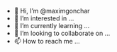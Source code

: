 - 👋 Hi, I’m @maximgonchar
- 👀 I’m interested in ...
- 🌱 I’m currently learning ...
- 💞️ I’m looking to collaborate on ...
- 📫 How to reach me ...

<!---
maximgonchar/maximgonchar is a ✨ special ✨ repository because its `README.md` (this file) appears on your GitHub profile.
You can click the Preview link to take a look at your changes.
--->
